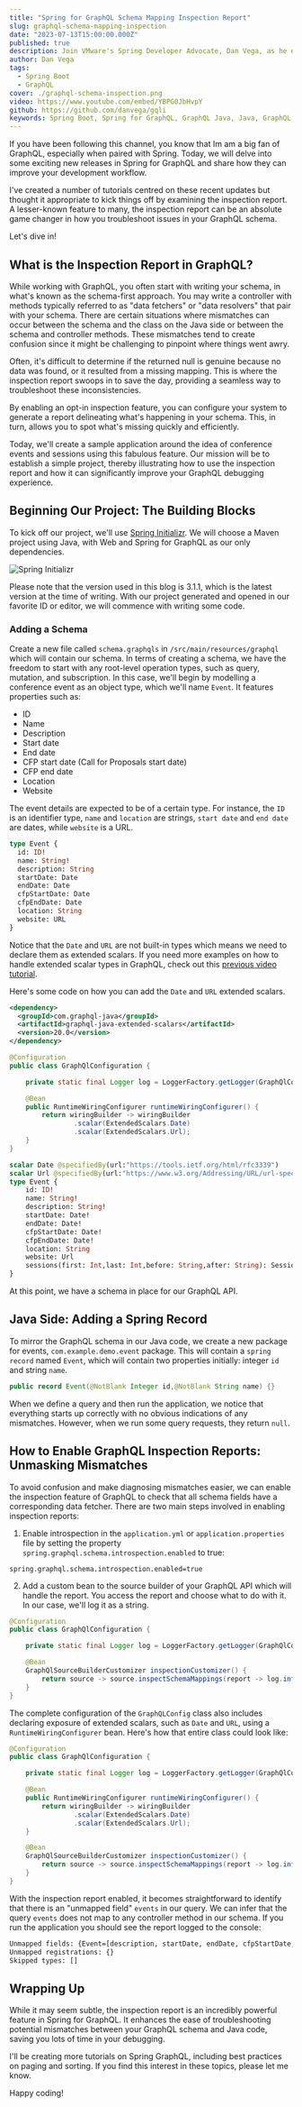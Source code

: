 ```yaml
---
title: "Spring for GraphQL Schema Mapping Inspection Report"
slug: graphql-schema-mapping-inspection
date: "2023-07-13T15:00:00.000Z"
published: true
description: Join VMware's Spring Developer Advocate, Dan Vega, as he explores the exciting new releases in Spring for GraphQL. Dive into the enhanced features of the inspection report, walk through how to create a project, and more!
author: Dan Vega
tags:
  - Spring Boot
  - GraphQL
cover: ./graphql-schema-inspection.png
video: https://www.youtube.com/embed/YBPG0JbHvpY
github: https://github.com/danvega/gqli
keywords: Spring Boot, Spring for GraphQL, GraphQL Java, Java, GraphQL, GraphQL Schema, GraphQL Schema Mapping
---
```


If you have been following this channel, you know that Im am a big fan of GraphQL, especially when paired with Spring. Today, we will delve into some exciting new releases in Spring for GraphQL and share how they can improve your development workflow.

I've created a number of tutorials centred on these recent updates but thought it appropriate to kick things off by examining the inspection report. A lesser-known feature to many, the inspection report can be an absolute game changer in how you troubleshoot issues in your GraphQL schema.

Let's dive in!

## What is the Inspection Report in GraphQL?

While working with GraphQL, you often start with writing your schema, in what's known as the schema-first approach. You may write a controller with methods typically referred to as "data fetchers" or "data resolvers" that pair with your schema. There are certain situations where mismatches can occur between the schema and the class on the Java side or between the schema and controller methods. These mismatches tend to create confusion since it might be challenging to pinpoint where things went awry.

Often, it's difficult to determine if the returned null is genuine because no data was found, or it resulted from a missing mapping. This is where the inspection report swoops in to save the day, providing a seamless way to troubleshoot these inconsistencies.

By enabling an opt-in inspection feature, you can configure your system to generate a report delineating what's happening in your schema. This, in turn, allows you to spot what's missing quickly and efficiently.

Today, we'll create a sample application around the idea of conference events and sessions using this fabulous feature. Our mission will be to establish a simple project, thereby illustrating how to use the inspection report and how it can significantly improve your GraphQL debugging experience.

## Beginning Our Project: The Building Blocks

To kick off our project, we'll use [Spring Initializr](https://start.spring.io). We will choose a Maven project using Java, with Web and Spring for GraphQL as our only dependencies.

![Spring Initializr](/images/blog/2023/07/13/spring-init.png)

Please note that the version used in this blog is 3.1.1, which is the latest version at the time of writing. With our project generated and opened in our favorite ID or editor, we will commence with writing some code.

### Adding a Schema

Create a new file called `schema.graphqls` in `/src/main/resources/graphql` which will contain our schema. In terms of creating a schema, we have the freedom to start with any root-level operation types, such as query, mutation, and subscription. In this case, we'll begin by modelling a conference event as an object type, which we'll name `Event`. It features properties such as:

- ID
- Name
- Description
- Start date
- End date
- CFP start date (Call for Proposals start date)
- CFP end date
- Location
- Website

The event details are expected to be of a certain type. For instance, the `ID` is an identifier type, `name` and `location` are strings, `start date` and `end date` are dates, while `website` is a URL.

```graphql
type Event {
  id: ID!
  name: String!
  description: String
  startDate: Date
  endDate: Date
  cfpStartDate: Date
  cfpEndDate: Date
  location: String
  website: URL
}
```

Notice that the `Date` and `URL` are not built-in types which means we need to declare them as extended scalars. If you need more examples on how to handle extended scalar types in GraphQL, check out this [previous video tutorial](https://youtu.be/ooknmgr4WiA).

Here's some code on how you can add the `Date` and `URL` extended scalars.

```xml
<dependency>
  <groupId>com.graphql-java</groupId>
  <artifactId>graphql-java-extended-scalars</artifactId>
  <version>20.0</version>
</dependency>
```

```java
@Configuration
public class GraphQlConfiguration {

    private static final Logger log = LoggerFactory.getLogger(GraphQlConfiguration.class);

    @Bean
    public RuntimeWiringConfigurer runtimeWiringConfigurer() {
        return wiringBuilder -> wiringBuilder
                .scalar(ExtendedScalars.Date)
                .scalar(ExtendedScalars.Url);
    }
}
```

```graphql
scalar Date @specifiedBy(url:"https://tools.ietf.org/html/rfc3339")
scalar Url @specifiedBy(url:"https://www.w3.org/Addressing/URL/url-spec.txt")
type Event {
    id: ID!
    name: String!
    description: String!
    startDate: Date!
    endDate: Date!
    cfpStartDate: Date!
    cfpEndDate: Date!
    location: String
    website: Url
    sessions(first: Int,last: Int,before: String,after: String): SessionConnection
}

```

At this point, we have a schema in place for our GraphQL API.

## Java Side: Adding a Spring Record

To mirror the GraphQL schema in our Java code, we create a new package for events, `com.example.demo.event` package. This will contain a `spring record` named `Event`, which will contain two properties initially: integer `id` and string `name`.

```java
public record Event(@NotBlank Integer id,@NotBlank String name) {}
```

When we define a query and then run the application, we notice that everything starts up correctly with no obvious indications of any mismatches. However, when we run some query requests, they return `null`.

## How to Enable GraphQL Inspection Reports: Unmasking Mismatches

To avoid confusion and make diagnosing mismatches easier, we can enable the inspection feature of GraphQL to check that all schema fields have a corresponding data fetcher. There are two main steps involved in enabling inspection reports:

1. Enable introspection in the `application.yml` or `application.properties` file by setting the property `spring.graphql.schema.introspection.enabled` to true:

```properties
spring.graphql.schema.introspection.enabled=true
```

2. Add a custom bean to the source builder of your GraphQL API which will handle the report. You access the report and choose what to do with it. In our case, we'll log it as a string.

```java
@Configuration
public class GraphQlConfiguration {

    private static final Logger log = LoggerFactory.getLogger(GraphQlConfiguration.class);

    @Bean
    GraphQlSourceBuilderCustomizer inspectionCustomizer() {
        return source -> source.inspectSchemaMappings(report -> log.info(report.toString()));
    }
}
```

The complete configuration of the `GraphQLConfig` class also includes declaring exposure of extended scalars, such as `Date` and `URL`, using a `RuntimeWiringConfigurer` bean. Here's how that entire class could look like:

```java
@Configuration
public class GraphQlConfiguration {

    private static final Logger log = LoggerFactory.getLogger(GraphQlConfiguration.class);

    @Bean
    public RuntimeWiringConfigurer runtimeWiringConfigurer() {
        return wiringBuilder -> wiringBuilder
                .scalar(ExtendedScalars.Date)
                .scalar(ExtendedScalars.Url);
    }

    @Bean
    GraphQlSourceBuilderCustomizer inspectionCustomizer() {
        return source -> source.inspectSchemaMappings(report -> log.info(report.toString()));
    }
}
```

With the inspection report enabled, it becomes straightforward to identify that there is an "unmapped field" `events` in our query. We can infer that the query `events` does not map to any controller method in our schema. If you run the application you should see the report logged to the console:

```bash
Unmapped fields: {Event=[description, startDate, endDate, cfpStartDate, cfpEndDate, location, website]}
Unmapped registrations: {}
Skipped types: []
```

## Wrapping Up

While it may seem subtle, the inspection report is an incredibly powerful feature in Spring for GraphQL. It enhances the ease of troubleshooting potential mismatches between your GraphQL schema and Java code, saving you lots of time in your debugging.

I'll be creating more tutorials on Spring GraphQL, including best practices on paging and sorting. If you find this interest in these topics, please let me know.

Happy coding!
